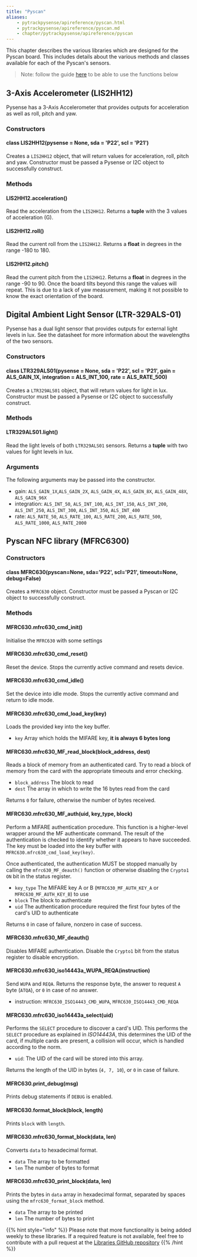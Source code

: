 ```yaml
---
title: "Pyscan"
aliases:
    - pytrackpysense/apireference/pyscan.html
    - pytrackpysense/apireference/pyscan.md
    - chapter/pytrackpysense/apireference/pyscan
---
```


This chapter describes the various libraries which are designed for the Pyscan board. This includes details about the various methods and classes available for each of the Pyscan's sensors.

>Note: follow the guide [here](/firmwareapi/pycom/expansionboards/) to be able to use the functions below

## 3-Axis Accelerometer (LIS2HH12)

Pysense has a 3-Axis Accelerometer that provides outputs for acceleration as well as roll, pitch and yaw.

### Constructors

#### class LIS2HH12(pysense = None, sda = 'P22', scl = 'P21')

Creates a `LIS2HH12` object, that will return values for acceleration, roll, pitch and yaw. Constructor must be passed a Pysense or I2C object to successfully construct.

### Methods

#### LIS2HH12.acceleration()

Read the acceleration from the `LIS2HH12`. Returns a **tuple** with the 3 values of acceleration (G).

#### LIS2HH12.roll()

Read the current roll from the `LIS2HH12`. Returns a **float** in degrees in the range -180 to 180.

#### LIS2HH12.pitch()

Read the current pitch from the `LIS2HH12`. Returns a **float** in degrees in the range -90 to 90. Once the board tilts beyond this range the values will repeat. This is due to a lack of yaw measurement, making it not possible to know the exact orientation of the board.

## Digital Ambient Light Sensor (LTR-329ALS-01)

Pysense has a dual light sensor that provides outputs for external light levels in lux. See the datasheet for more information about the wavelengths of the two sensors.

### Constructors

#### class LTR329ALS01(pysense = None, sda = 'P22', scl = 'P21', gain = ALS\_GAIN\_1X, integration = ALS\_INT\_100, rate = ALS\_RATE\_500)

Creates a `LTR329ALS01` object, that will return values for light in lux. Constructor must be passed a Pysense or I2C object to successfully construct.

### Methods

#### LTR329ALS01.light()

Read the light levels of both `LTR329ALS01` sensors. Returns a **tuple** with two values for light levels in lux.

### Arguments

The following arguments may be passed into the constructor.

* gain: `ALS_GAIN_1X`,`ALS_GAIN_2X`, `ALS_GAIN_4X`, `ALS_GAIN_8X`, `ALS_GAIN_48X`, `ALS_GAIN_96X`
* integration: `ALS_INT_50`, `ALS_INT_100`, `ALS_INT_150`, `ALS_INT_200`, `ALS_INT_250`, `ALS_INT_300`, `ALS_INT_350`, `ALS_INT_400`
* rate: `ALS_RATE_50`, `ALS_RATE_100`, `ALS_RATE_200`, `ALS_RATE_500`, `ALS_RATE_1000`, `ALS_RATE_2000`

## Pyscan NFC library (MFRC6300)

### Constructors

#### class MFRC630(pyscan=None, sda='P22', scl='P21', timeout=None, debug=False)

Creates a `MFRC630` object. Constructor must be passed a Pyscan or I2C object to successfully construct.

### Methods

#### MFRC630.mfrc630\_cmd\_init()

Initialise the `MFRC630` with some settings

#### MFRC630.mfrc630\_cmd\_reset()

Reset the device. Stops the currently active command and resets device.

#### MFRC630.mfrc630\_cmd\_idle()

Set the device into idle mode. Stops the currently active command and return to idle mode.

#### MFRC630.mfrc630\_cmd\_load\_key(key)

Loads the provided key into the key buffer.

* `key` Array which holds the MIFARE key, **it is always 6 bytes long**

#### MFRC630.mfrc630\_MF\_read\_block(block\_address, dest)

Reads a block of memory from an authenticated card. Try to read a block of memory from the card with the appropriate timeouts and error checking.

* `block_address` The block to read
* `dest` The array in which to write the 16 bytes read from the card

Returns `0` for failure, otherwise the number of bytes received.

#### MFRC630.mfrc630\_MF\_auth(uid, key\_type, block)

Perform a MIFARE authentication procedure. This function is a higher-level wrapper around the MF authenticate command. The result of the authentication is checked to identify whether it appears to have succeeded. The key must be loaded into the key buffer with `MFRC630.mfrc630_cmd_load_key(key)`.

Once authenticated, the authentication MUST be stopped manually by calling the `mfrc630_MF_deauth()` function or otherwise disabling the `Crypto1 ON` bit in the status register.

* `key_type` The MIFARE key A or B (`MFRC630_MF_AUTH_KEY_A` or `MFRC630_MF_AUTH_KEY_B`) to use
* `block` The block to authenticate
* `uid` The authentication procedure required the first four bytes of the card's UID to authenticate

Returns `0` in case of failure, nonzero in case of success.

#### MFRC630.mfrc630\_MF\_deauth()

Disables MIFARE authentication. Disable the `Crypto1` bit from the status register to disable encryption.

#### MFRC630.mfrc630\_iso14443a\_WUPA\_REQA(instruction)

Send `WUPA` and `REQA`. Returns the response byte, the answer to request `A` byte (`ATQA`), or `0` in case of no answer.

* instruction: `MFRC630_ISO14443_CMD_WUPA`, `MFRC630_ISO14443_CMD_REQA`

#### MFRC630.mfrc630\_iso14443a\_select(uid)

Performs the `SELECT` procedure to discover a card's UID. This performs the `SELECT` procedure as explained in _ISO14443A_, this determines the UID of the card, if multiple cards are present, a collision will occur, which is handled according to the norm.

* `uid`: The UID of the card will be stored into this array.

Returns the length of the UID in bytes (`4, 7, 10`), or `0` in case of failure.

#### MFRC630.print\_debug(msg)

Prints debug statements if `DEBUG` is enabled.

#### MFRC630.format\_block(block, length)

Prints `block` with `length`.

#### MFRC630.mfrc630\_format\_block(data, len)

Converts `data` to hexadecimal format.

* `data` The array to be formatted
* `len` The number of bytes to format

#### MFRC630.mfrc630\_print\_block(data, len)

Prints the bytes in `data` array in hexadecimal format, separated by spaces using the `mfrc630_format_block` method.

* `data` The array to be printed
* `len` The number of bytes to print

{{% hint style="info" %}}
Please note that more functionality is being added weekly to these libraries. If a required feature is not available, feel free to contribute with a pull request at the [Libraries GitHub repository](https://github.com/pycom/pycom-libraries)
{{% /hint %}}
